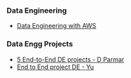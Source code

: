 ### Data Engineering 
* [Data Engineering with AWS](https://www.udemy.com/course/data-engineering-using-aws-analytics-services/)

### Data Engg Projects
* [5 End-to-End DE projects - D Parmar](https://www.youtube.com/watch?v=yZKJFKu49Dk&list=PLBJe2dFI4sgvQTNNkI3ETYJgNPR4CBpFd&pp=iAQB)
* [End to End project DE - Yu](https://www.youtube.com/watch?v=divjURi-low&list=PL_Ct8Cox2p8UlTfHyJc3RDGuGktPNs9Q3)
